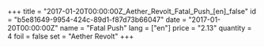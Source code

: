 +++
title = "2017-01-20T00:00:00Z_Aether_Revolt_Fatal_Push_[en]_false"
id = "b5e81649-9954-424c-89d1-f87d73b66047"
date = "2017-01-20T00:00:00Z"
name = "Fatal Push"
lang = ["en"]
price = "2.13"
quantity = 4
foil = false
set = "Aether Revolt"
+++

